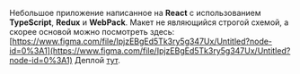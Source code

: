 Небольшое приложение написанное на **React** с использованием **TypeScript**, **Redux** и **WebPack**.
Макет не являющийся строгой схемой, а скорее основой можно посмотреть здесь: [https://www.figma.com/file/IpjzEBgEd5Tk3ry5g347Ux/Untitled?node-id=0%3A1](https://www.figma.com/file/IpjzEBgEd5Tk3ry5g347Ux/Untitled?node-id=0%3A1)
Деплой [тут](https://loki87by.github.io/contact-list/).